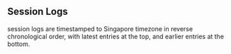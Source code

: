 ## Session Logs

session logs are timestamped to Singapore timezone in reverse chronological order, with latest entries at the top, and earlier entries at the bottom.
